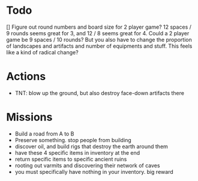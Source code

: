 # Todo
[] Figure out round numbers and board size for 2 player game? 12 spaces / 9 rounds seems great for 3, and 12 / 8 seems great for 4. Could a 2 player game be 9 spaces / 10 rounds? But you also have to change the proportion of landscapes and artifacts and number of equipments and stuff. This feels like a kind of radical change? 

# Actions
- TNT: blow up the ground, but also destroy face-down artifacts there

# Missions
- Build a road from A to B
- Preserve something. stop people from building
- discover oil, and build rigs that destroy the earth around them
- have these 4 specific items in inventory at the end
- return specific items to specific ancient ruins
- rooting out varmits and discovering their network of caves
- you must specifically have nothing in your inventory. big reward